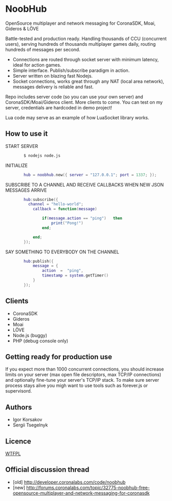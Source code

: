 NoobHub
=======

OpenSource multiplayer and network messaging for CoronaSDK, Moai, Gideros & LÖVE

Battle-tested and production ready. Handling thousands of CCU (concurrent users), serving hundreds of thousands multiplayer games daily, routing hundreds of messages per second.

* Connections are routed through socket server with minimum latency, ideal for action games.
* Simple interface. Publish/subscribe paradigm in action.
* Server written on blazing fast Nodejs.
* Socket connections, works great through any NAT (local area network), messages delivery is reliable and fast.

Repo includes server code (so you can use your own server) and CoronaSDK/Moai/Gideros client. More clients to come.
You can test on my server, credentials are hardcoded in demo project!

Lua code may serve as an example of how LuaSocket library works.


How to use it
------------

START SERVER
```bash
        $ nodejs node.js
```

INITIALIZE
```lua
        hub = noobhub.new({ server = "127.0.0.1"; port = 1337; });
```

SUBSCRIBE TO A CHANNEL AND RECEIVE CALLBACKS WHEN NEW JSON MESSAGES ARRIVE
```lua
        hub:subscribe({
          channel = "hello-world";
        	callback = function(message)

        		if(message.action == "ping")   then
        			print("Pong!")
        		end;

        	end;
        });
```
SAY SOMETHING TO EVERYBODY ON THE CHANNEL
```lua
        hub:publish({
            message = {
                action  =  "ping",
                timestamp = system.getTimer()
            }
        });
```


Clients
------
* CoronaSDK
* Gideros
* Moai
* LÖVE
* Node.js (buggy)
* PHP (debug console only)

Getting ready for production use
------------
If you expect more than 1000 concurrent connections, you should increase limits on your server (max open file descriptors,
max TCP/IP connections) and optionally fine-tune your server's TCP/IP stack.
To make sure server process stays alive you migh want to use tools such as forever.js or supervisord.

Authors
-------

* Igor Korsakov
* Sergii Tsegelnyk


Licence
-------
[WTFPL](http://www.wtfpl.net/txt/copying/)

Official discussion thread
---------------------------

* [old] http://developer.coronalabs.com/code/noobhub
* [new] http://forums.coronalabs.com/topic/32775-noobhub-free-opensource-multiplayer-and-network-messaging-for-coronasdk
